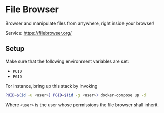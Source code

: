 # File Browser

Browser and manipulate files from anywhere, right inside your browser!

Service: https://filebrowser.org/

## Setup
Make sure that the following environment variables are set:
* `PUID`
* `PGID`

For instance, bring up this stack by invoking
```bash
PUID=$(id -u <user>) PGID=$(id -g <user>) docker-compose up -d
```
Where `<user>` is the user whose permissions the file browser shall inherit.
